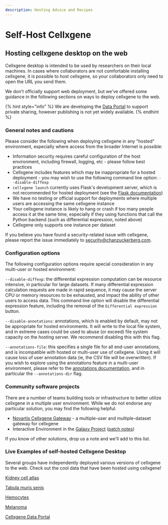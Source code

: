 ```yaml
---
description: Hosting Advice and Recipes
---
```


# Self-Host Cellxgene

## Hosting cellxgene desktop on the web

Cellxgene desktop is intended to be used by researchers on their local machines. In cases where collaborators are not comfortable installing cellxgene, it is possible to host cellxgene, so your collaborators only need to open the URL you send them.

We don't officially support web deployment, but we've offered some guidance in the following sections on ways to deploy cellxgene to the web.

{% hint style="info" %}
We are developing the [Data Portal](../../portal/data-portal.md) to support private sharing, however publishing is not yet widely available.
{% endhint %}

### General notes and cautions

Please consider the following when deploying cellxgene in any "hosted" environment, especially where access from the broader Internet is possible:

* Information security requires careful configuration of the host environment, including firewall, logging, etc - please follow best practices
* Cellxgene includes features which may be inappropriate for a hosted deployment - you may wish to use the following command line option: `--disable-diffexp`
* `cellxgene launch` currently uses Flask's development server, which is not recommended for hosted deployment \(see the [Flask documentation](https://flask.palletsprojects.com/en/1.1.x/tutorial/deploy/#run-with-a-production-server)\)
* We have no testing or official support for deployments where multiple users are accessing the same cellxgene instance
* Your cellxgene instance is likely to hang or crash if too many people access it at the same time, especially if they using functions that call the Python backend \(such as differential expression, noted above\)
* Cellxgene only supports one instance per dataset

If you believe you have found a security-related issue with cellxgene, please report the issue immediately to [security@chanzuckerberg.com](mailto:security@chanzuckerberg.com).

### Configuration options

The following configuration options require special consideration in any multi-user or hosted environment:

`--disable-diffexp`: the differential expression computation can be resource intensive, in particular for large datasets. If many differential expression calculation requests are made in rapid sequence, it may cause the server CPU or memory resources to be exhausted, and impact the ability of other users to access data. This command line option will disable the differential expression feature, including the removal of the `Differential expression` button.

`--disable-annotations`: annotations, which is enabled by default, may not be appropriate for hosted environments. It will write to the local file system, and in extreme cases could be used to abuse \(or exceed\) file system capacity on the hosting server. We recommend disabling this with this flag.

`--annotations-file`: this specifies a single file for all end-user annotations, and is incompatible with hosted or multi-user use of cellxgene. Using it will cause loss of user annotation data \(ie, the CSV file will be overwritten\). If you wish to explore using the annotations feature in a multi-user environment, please refer to the [annotations documentation](../annotations.md), and in particular the `--annotations-dir` flag.

### Community software projects

There are a number of teams building tools or infrastructure to better utilize cellxgene in a multiple user environment. While we do not endorse any particular solution, you may find the following helpful.

* [Novartis Cellxgene Gateway](https://github.com/Novartis/cellxgene-gateway) - a multiple-user and multiple-dataset gateway for cellxgene
* Interactive Environment in the [Galaxy Project](https://galaxyproject.org/) \([patch notes](https://docs.galaxyproject.org/en/release_19.05/releases/19.05_announce.html)\)

If you know of other solutions, drop us a note and we'll add to this list.

### Live Examples of self-hosted Cellxgene Desktop

Several groups have independently deployed various versions of cellxgene to the web. Check out the cool data that have been hosted using cellxgene!

[Kidney cell atlas](https://www.kidneycellatlas.org/)

[Tabula muris senis](https://tabula-muris-senis.ds.czbiohub.org/)

[Hemocytes](https://hemocytes.cellgeni.sanger.ac.uk/)

[Melanoma](https://melanoma.cellgeni.sanger.ac.uk/)

[Cellxgene Data Portal](https://cellxgene.cziscience.com)


